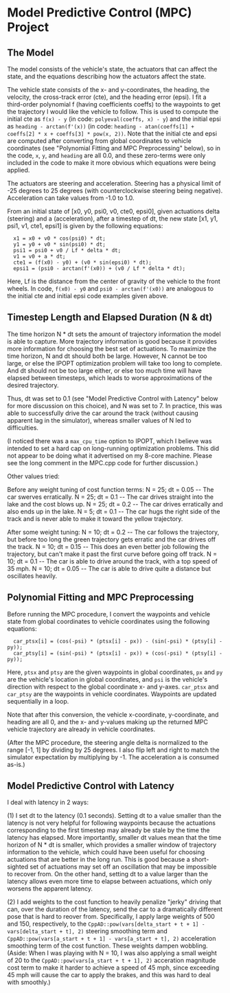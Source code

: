 # Model Predictive Control (MPC) Project

## The Model

The model consists of the vehicle's state, the actuators that can affect the state, and the equations describing how the actuators affect the state.

The vehicle state consists of the x- and y-coordinates, the heading, the velocity, the cross-track error (cte), and the heading error (epsi). I fit a third-order polynomial f (having coefficients coeffs) to the waypoints to get the trajectory I would like the vehicle to follow. This is used to compute the initial cte as `f(x) - y` (in code: `polyeval(coeffs, x) - y`) and the initial epsi as `heading - arctan(f'(x))` (in code: `heading - atan(coeffs[1] + coeffs[2] * x + coeffs[3] * pow(x, 2))`. Note that the initial cte and epsi are computed after converting from global coordinates to vehicle coordinates (see "Polynomial Fitting and MPC Preprocessing" below), so in the code, `x`, `y`, and `heading` are all 0.0, and these zero-terms were only included in the code to make it more obvious which equations were being applied.

The actuators are steering and acceleration. Steering has a physical limit of -25 degrees to 25 degrees (with counterclockwise steering being negative). Acceleration can take values from -1.0 to 1.0.

From an initial state of [x0, y0, psi0, v0, cte0, epsi0], given actuations delta (steering) and a (acceleration), after a timestep of dt, the new state [x1, y1, psi1, v1, cte1, epsi1] is given by the following equations:

```
  x1 = x0 + v0 * cos(psi0) * dt;
  y1 = y0 + v0 * sin(psi0) * dt;
  psi1 = psi0 + v0 / Lf * delta * dt;
  v1 = v0 + a * dt;
  cte1 = (f(x0) - y0) + (v0 * sin(epsi0) * dt);
  epsi1 = (psi0 - arctan(f'(x0)) + (v0 / Lf * delta * dt);
```

Here, Lf is the distance from the center of gravity of the vehicle to the front wheels. In code, `f(x0) - y0` and `psi0 - arctan(f'(x0))` are analogous to the initial cte and initial epsi code examples given above.

## Timestep Length and Elapsed Duration (N & dt)

The time horizon N * dt sets the amount of trajectory information the model is able to capture. More trajectory information is good because it provides more information for choosing the best set of actuations. To maximize the time horizon, N and dt should both be large. However, N cannot be too large, or else the IPOPT optimization problem will take too long to complete. And dt should not be too large either, or else too much time will have elapsed between timesteps, which leads to worse approximations of the desired trajectory.

Thus, dt was set to 0.1 (see "Model Predictive Control with Latency" below for more discussion on this choice), and N was set to 7. In practice, this was able to successfully drive the car around the track (without causing apparent lag in the simulator), whereas smaller values of N led to difficulties.

(I noticed there was a `max_cpu_time` option to IPOPT, which I believe was intended to set a hard cap on long-running optimization problems. This did not appear to be doing what it advertised on my 8-core machine. Please see the long comment in the MPC.cpp code for further discussion.)

Other values tried:

Before any weight tuning of cost function terms:
N = 25; dt = 0.05 -- The car swerves erratically.
N = 25; dt = 0.1 -- The car drives straight into the lake and the cost blows up.
N = 25; dt = 0.2 -- The car drives erratically and also ends up in the lake.
N = 5; dt = 0.1 -- The car hugs the right side of the track and is never able to make it toward the yellow trajectory.

After some weight tuning:
N = 10; dt = 0.2 -- The car follows the trajectory, but before too long the green trajectory gets erratic and the car drives off the track.
N = 10; dt = 0.15 -- This does an even better job following the trajectory, but can't make it past the first curve before going off track.
N = 10; dt = 0.1 -- The car is able to drive around the track, with a top speed of 35 mph.
N = 10; dt = 0.05 -- The car is able to drive quite a distance but oscillates heavily.

## Polynomial Fitting and MPC Preprocessing

Before running the MPC procedure, I convert the waypoints and vehicle state from global coordinates to vehicle coordinates using the following equations:

```
  car_ptsx[i] = (cos(-psi) * (ptsx[i] - px)) - (sin(-psi) * (ptsy[i] - py));
  car_ptsy[i] = (sin(-psi) * (ptsx[i] - px)) + (cos(-psi) * (ptsy[i] - py));
```

Here, `ptsx` and `ptsy` are the given waypoints in global coordinates, `px` and `py` are the vehicle's location in global coordinates, and `psi` is the vehicle's direction with respect to the global coordinate x- and y-axes. `car_ptsx` and `car_ptsy` are the waypoints in vehicle coordinates. Waypoints are updated sequentially in a loop.

Note that after this conversion, the vehicle x-coordinate, y-coordinate, and heading are all 0, and the x- and y-values making up the returned MPC vehicle trajectory are already in vehicle coordinates.

(After the MPC procedure, the steering angle delta is normalized to the range [-1, 1] by dividing by 25 degrees. I also flip left and right to match the simulator expectation by multiplying by -1. The acceleration a is consumed as-is.)

## Model Predictive Control with Latency

I deal with latency in 2 ways:

(1) I set dt to the latency (0.1 seconds). Setting dt to a value smaller than the latency is not very helpful for following waypoints because the actuations corresponding to the first timestep may already be stale by the time the latency has elapsed. More importantly, smaller dt values mean that the time horizon of N * dt is smaller, which provides a smaller window of trajectory information to the vehicle, which could have been useful for choosing actuations that are better in the long run. This is good because a short-sighted set of actuations may set off an oscillation that may be impossible to recover from. On the other hand, setting dt to a value larger than the latency allows even more time to elapse between actuations, which only worsens the apparent latency.

(2) I add weights to the cost function to heavily penalize "jerky" driving that can, over the duration of the latency, send the car to a dramatically different pose that is hard to reover from. Specifically, I apply large weights of 500 and 150, respectively, to the `CppAD::pow(vars[delta_start + t + 1] - vars[delta_start + t], 2)` steering smoothing term and `CppAD::pow(vars[a_start + t + 1] - vars[a_start + t], 2)` acceleration smoothing term of the cost function. These weights dampen wobbling. (Aside: When I was playing with N = 10, I was also applying a small weight of 20 to the `CppAD::pow(vars[a_start + t + 1], 2)` acceration magnitude cost term to make it harder to achieve a speed of 45 mph, since exceeding 45 mph will cause the car to apply the brakes, and this was hard to deal with smoothly.)

